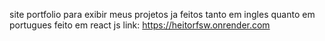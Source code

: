 site portfolio para exibir meus projetos ja feitos tanto em ingles quanto em portugues feito em react js link: https://heitorfsw.onrender.com
